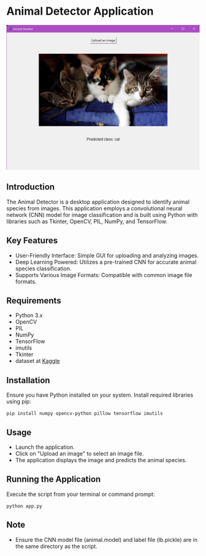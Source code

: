# Animal Detector Application
![img](https://github.com/MuChi2112/Animal_Detector/blob/main/Animal%20Decetor%20pic.png?raw=true)

## Introduction
The Animal Detector is a desktop application designed to identify animal species from images. This application employs a convolutional neural network (CNN) model for image classification and is built using Python with libraries such as Tkinter, OpenCV, PIL, NumPy, and TensorFlow.


## Key Features
- User-Friendly Interface: Simple GUI for uploading and analyzing images.
- Deep Learning Powered: Utilizes a pre-trained CNN for accurate animal species classification.
- Supports Various Image Formats: Compatible with common image file formats.
## Requirements
- Python 3.x 
- OpenCV
- PIL
- NumPy
- TensorFlow
- imutils
- Tkinter
- dataset at [Kaggle](https://www.kaggle.com/datasets/iamsouravbanerjee/animal-image-dataset-90-different-animals/data)

## Installation
Ensure you have Python installed on your system. Install required libraries using pip:

```
pip install numpy opencv-python pillow tensorflow imutils
```

## Usage
- Launch the application.
- Click on "Upload an image" to select an image file.
- The application displays the image and predicts the animal species.

## Running the Application
Execute the script from your terminal or command prompt:

```
python app.py
```

## Note
- Ensure the CNN model file (animal.model) and label file (lb.pickle) are in the same directory as the script.
